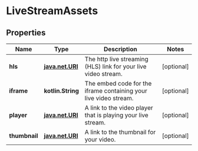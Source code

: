 
# LiveStreamAssets

## Properties
Name | Type | Description | Notes
------------ | ------------- | ------------- | -------------
**hls** | [**java.net.URI**](java.net.URI.md) | The http live streaming (HLS) link for your live video stream. |  [optional]
**iframe** | **kotlin.String** | The embed code for the iframe containing your live video stream. |  [optional]
**player** | [**java.net.URI**](java.net.URI.md) | A link to the video player that is playing your live stream. |  [optional]
**thumbnail** | [**java.net.URI**](java.net.URI.md) | A link to the thumbnail for your video. |  [optional]



